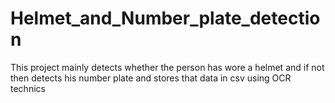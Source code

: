 # Helmet_and_Number_plate_detection
This project mainly detects whether the person has wore a helmet and if not then detects his number plate and stores that data in csv using OCR technics
